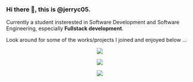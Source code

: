 ### Hi there 👋, this is @jerryc05.

Currently a student insterested in Software Development and Software Engineering, especially __Fullstack development__.

Look around for some of the works/projects I joined and enjoyed below ...

<p align="center">
  <img src="https://github-readme-stats.vercel.app/api?username=jerryc05&count_private=true&show_icons=true&theme=chartreuse-dark" >
</p>

<p align="center">
  <img src="https://github-readme-stats.vercel.app/api/top-langs/?username=jerryc05&langs_count=10&layout=compact&theme=chartreuse-dark" >
</p>

<p align="center">
  <img src="https://github-readme-stats.vercel.app/api/wakatime?theme=chartreuse-dark&layout=compact&username=jerryc05" >
</p>

<!--
**jerryc05/jerryc05** is a ✨ _special_ ✨ repository because its `README.md` (this file) appears on your GitHub profile.

Here are some ideas to get you started:

- 🔭 I’m currently working on ...
- 🌱 I’m currently learning ...
- 👯 I’m looking to collaborate on ...
- 🤔 I’m looking for help with ...
- 💬 Ask me about ...
- 📫 How to reach me: ...
- 😄 Pronouns: ...
- ⚡ Fun fact: ...
-->
